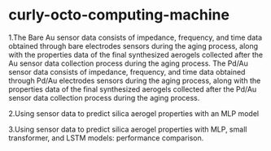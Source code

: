 # curly-octo-computing-machine

1.The Bare Au sensor data consists of impedance, frequency, and time data obtained through bare electrodes sensors during the aging process, along with the properties data of the final synthesized aerogels collected after the Au sensor data collection process during the aging process. The Pd/Au sensor data consists of impedance, frequency, and time data obtained through Pd/Au electrodes sensors during the aging process, along with the properties data of the final synthesized aerogels collected after the Pd/Au sensor data collection process during the aging process.

2.Using sensor data to predict silica aerogel properties with an MLP model 


3.Using sensor data to predict silica aerogel properties with MLP, small transformer, and LSTM models: performance comparison.

 
